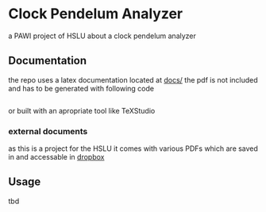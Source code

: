 # Clock Pendelum Analyzer
a PAWI project of HSLU about a clock pendelum analyzer

## Documentation
the repo uses a latex documentation located at [docs/](docs/)
the pdf is not included and has to be generated with following code
```
```
or built with an apropriate tool like TeXStudio

### external documents
as this is a project for the HSLU it comes with various PDFs which are saved in and accessable in [dropbox](https://www.dropbox.com/sh/23kg7c6czmhmzml/AADuSR9a3MtVxtYaETB6SMMga?dl=0)

## Usage
tbd
